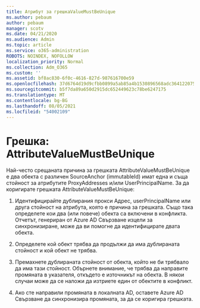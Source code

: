 ```yaml
---
title: Атрибут за грешкаValueMustBeUnique
ms.author: pebaum
author: pebaum
manager: scotv
ms.date: 04/21/2020
ms.audience: Admin
ms.topic: article
ms.service: o365-administration
ROBOTS: NOINDEX, NOFOLLOW
localization_priority: Normal
ms.collection: Adm_O365
ms.custom: ''
ms.assetid: bf8ac830-6f0c-4616-827d-987616700e59
ms.openlocfilehash: 37d6764d19d9cfbb0899a5ab85a4b1530896568adc364122075b7d6f2a32970a
ms.sourcegitcommit: b5f7da89a650d2915dc652449623c78be6247175
ms.translationtype: MT
ms.contentlocale: bg-BG
ms.lasthandoff: 08/05/2021
ms.locfileid: "54002109"
---
```

# <a name="error-attributevaluemustbeunique"></a>Грешка: AttributeValueMustBeUnique

Най-често срещаната причина за грешката AttributeValueMustBeUnique е два обекта с различен SourceAnchor (immutableId) имат една и съща стойност за атрибутите ProxyAddresses и/или UserPrincipalName. За да коригирате грешката AttributeValueMustBeUnique:
  
1. Идентифицирайте дублирания прокси Адрес, userPrincipalName или друга стойност на атрибута, която е причина за грешката. Също така определете кои два (или повече) обекта са включени в конфликта. Отчетът, генериран от Azure AD Свързване изцели за синхронизиране, може да ви помогне да идентифицирате двата обекта.
    
2. Определете кой обект трябва да продължи да има дублираната стойност и кой обект не трябва.
    
3. Премахнете дублираната стойност от обекта, който не би трябвало да има тази стойност. Обърнете внимание, че трябва да направите промяната в указателя, откъдето е източникът на обекта. В някои случаи може да се наложи да изтриете един от обектите в конфликт.
    
4. Ако сте направили промяната в локалната AD, оставете Azure AD Свързване да синхронизира промяната, за да се коригира грешката.
    

